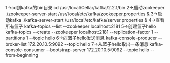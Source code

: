 1->cd到kafka的bin目录 cd /usr/local/Cellar/kafka/2.2.1/bin
2->启动zookeeper ./zookeeper-server-start /usr/local/etc/kafka/zookeeper.properties &
3->启动kafka ./kafka-server-start /usr/local/etc/kafka/server.properties &
4->查看所有篮子 kafka-topics --list --zookeeper localhost:2181
5->创建篮子hello kafka-topics --create --zookeeper localhost:2181 --replication-factor 1 --partitions 1 --topic hello
6->向篮子hello发送消息 kafka-console-producer --broker-list 172.20.10.5:9092 --topic hello
7->从篮子hello取出一条消息 kafka-console-consumer --bootstrap-server 172.20.10.5:9092 --topic hello --from-beginning